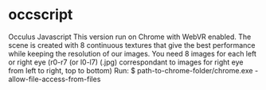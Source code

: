 # occscript
Occulus Javascript
This version run on Chrome with WebVR enabled.
The scene is created with 8 continuous textures that give the best performance while 
keeping the resolution of our images. You need 8 images for each left or right eye
(r0-r7 (or l0-l7) (.jpg) correspondant to images for right eye from left to right, top to bottom)
Run:
$ path-to-chrome-folder/chrome.exe -allow-file-access-from-files